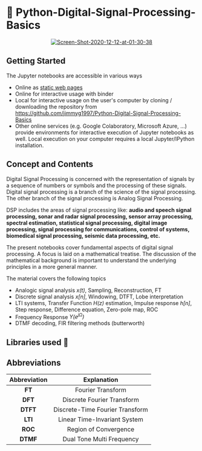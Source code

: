 # 📶 Python-Digital-Signal-Processing-Basics
<center><a href="https://ibb.co/CmLdr6z"><img align="middle" src="https://i.ibb.co/XjHBwDb/Screen-Shot-2020-12-12-at-01-30-38.png" alt="Screen-Shot-2020-12-12-at-01-30-38" border="0"></a></center>

## Getting Started
The Jupyter notebooks are accessible in various ways

* Online as [static web pages](https://nbviewer.jupyter.org)
* Online for interactive usage with binder
* Local for interactive usage on the user's computer by cloning / downloading the repository from https://github.com/jimmyg1997/Python-Digital-Signal-Processing-Basics
* Other online services (e.g. Google Colaboratory, Microsoft Azure, ...) provide environments for interactive execution of Jupyter notebooks as well. Local execution on your computer requires a local Jupyter/IPython installation. 


## Concept and Contents
Digital Signal Processing is concerned with the representation of signals by a sequence of numbers or symbols and the processing of these signals. Digital signal processing is a branch of the science of the signal processing. The other branch of the signal processing is Analog Signal Processing.

DSP includes the areas of signal processing like: **audio and speech signal processing, sonar and radar signal processing, sensor array processing, spectral estimation, statistical signal processing, digital image processing, signal processing for communications, control of systems, biomedical signal processing, seismic data processing, etc.**

The present notebooks cover fundamental aspects of digital signal processing. A focus is laid on a mathematical treatise. The discussion of the mathematical background is important to understand the underlying principles in a more general manner.


The material covers the following topics

* Analogic signal analysis *x(t)*, Sampling, Reconstruction, FT
* Discrete signal analysis *x[n]*, Windowing, DTFT, Lobe interpretation
* LTI systems, Transfer Function *H(z)* estimation,  Impulse response *h[n]*, Step response, Difference equation, Zero-pole map, ROC
* Frequency Response *Y(e<sup>jΩ</sup>)*
* DTMF decoding, FIR filtering methods (butterworth)



## Libraries used 🚧

## Abbreviations

| **Abbreviation**| **Explanation**|
|:-:|:-:|
|**FT**|Fourier Transform|
|**DFT**|Discrete Fourier Transform|
|**DTFT**|Discrete-Time Fourier Transform|
|**LTI**|Linear Time-Invariant System|
|**ROC**| Region of Convergence|
|**DTMF**|Dual Tone Multi Frequency|

